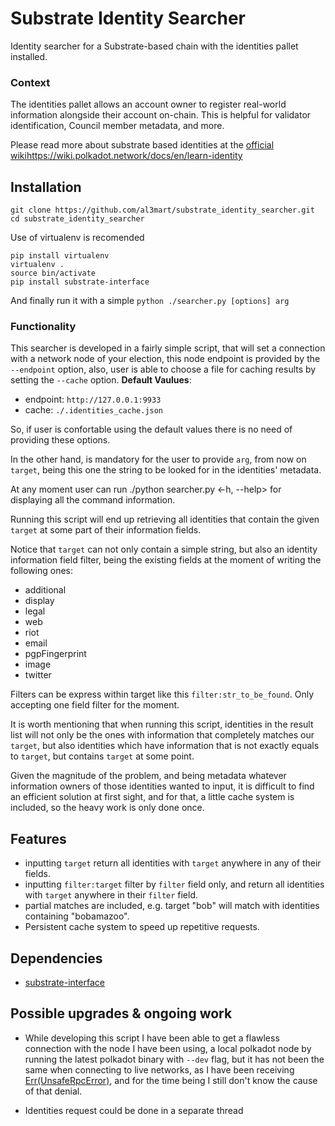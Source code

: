 # Substrate Identity Searcher

Identity searcher for a Substrate-based chain with the identities pallet installed.

### Context

The identities pallet allows an account owner to register real-world information alongside their account on-chain. This is helpful for validator identification, Council member metadata, and more.

Please read more about substrate based identities at the [official wiki]()https://wiki.polkadot.network/docs/en/learn-identity

## Installation
```
git clone https://github.com/al3mart/substrate_identity_searcher.git
cd substrate_identity_searcher
```
Use of virtualenv is recomended

```
pip install virtualenv
virtualenv .
source bin/activate
pip install substrate-interface
```

And finally run it with a simple `python ./searcher.py [options] arg` 

### Functionality

This searcher is developed in a fairly simple script, that will set a connection with a network node of your election, this node endpoint is provided by the `--endpoint` option, also, user is able to choose a file for caching results by setting the `--cache` option.
**Default Vaulues**:

- endpoint: `http://127.0.0.1:9933`
- cache: `./.identities_cache.json`

So, if user is confortable using the default values there is no need of providing these options.

In the other hand, is mandatory for the user to provide `arg`, from now on `target`, being this one the string to be looked for in the identities' metadata.

At any moment user can run ./python searcher.py <-h, --help> for displaying all the command information.

Running this script will end up retrieving all identities that contain the given `target` at some part of their information fields.

Notice that `target` can not only contain a simple string, but also an identity information field filter, being the existing fields at the moment of writing the following ones:
- additional
- display
- legal
- web
- riot
- email
- pgpFingerprint
- image
- twitter

Filters can be express within target like this `filter:str_to_be_found`. Only accepting one field filter for the moment.

It is worth mentioning that when running this script, identities in the result list will not only be the ones with information that completely matches our `target`, but also identities which have information that is not exactly equals to `target`, but contains `target` at some point.

Given the magnitude of the problem, and being metadata whatever information owners of those identities wanted to input, it is difficult to find an efficient solution at first sight, and for that, a little cache system is included, so the heavy work is only done once.

## Features
- inputting `target` return all identities with `target` anywhere in any of their fields.
- inputting `filter:target` filter by `filter` field only, and return all identities with `target` anywhere in their `filter` field.
- partial matches are included, e.g. target "bob" will match with identities containing "bobamazoo".
- Persistent cache system to speed up repetitive requests.

## Dependencies
- [substrate-interface](https://github.com/polkascan/py-substrate-interface)

## Possible upgrades & ongoing work

- While developing this script I have been able to get a flawless connection with the node I have been using, a local polkadot node by running the latest polkadot binary with `--dev` flag, but it has not been the same when connecting to live networks, as I have been receiving [Err(UnsafeRpcError)](https://substrate.dev/rustdocs/v2.0.0/sc_rpc_api/enum.DenyUnsafe.html), and for the time being I still don't know the cause of that denial.

- Identities request could be done in a separate thread
